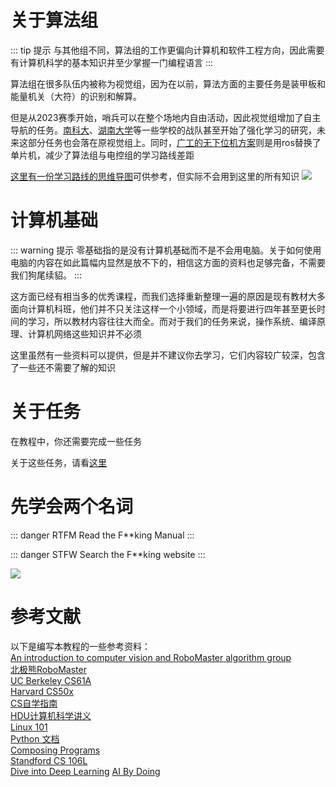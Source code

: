 # 关于算法组
::: tip 提示
与其他组不同，算法组的工作更偏向计算机和软件工程方向，因此需要有计算机科学的基本知识并至少掌握一门编程语言
:::

算法组在很多队伍内被称为视觉组，因为在以前，算法方面的主要任务是装甲板和能量机关（大符）的识别和解算。

但是从2023赛季开始，哨兵可以在整个场地内自由活动，因此视觉组增加了自主导航的任务。[南科大](https://www.bilibili.com/video/BV1QA4m1w7KN)、[湖南大学](https://www.bilibili.com/video/BV1um411r7oj)等一些学校的战队甚至开始了强化学习的研究，未来这部分任务也会落在原视觉组上。同时，[广工的无下位机方案](https://github.com/rm-controls)则是用ros替换了单片机，减少了算法组与电控组的学习路线差距

[这里有一份学习路线的思维导图](https://www.processon.com/view/link/6236db1a5653bb071e70457b)可供参考，但实际不会用到这里的所有知识
![](/Image_1713863204116.jpg)

# 计算机基础
::: warning 提示
零基础指的是没有计算机基础而不是不会用电脑。关于如何使用电脑的内容在如此篇幅内显然是放不下的，相信这方面的资料也足够完备，不需要我们狗尾续貂。
:::

这方面已经有相当多的优秀课程，而我们选择重新整理一遍的原因是现有教材大多面向计算机科班，他们并不只关注这样一个小领域，而是将要进行四年甚至更长时间的学习，所以教材内容往往大而全。而对于我们的任务来说，操作系统、编译原理、计算机网络这些知识并不必须

这里虽然有一些资料可以提供，但是并不建议你去学习，它们内容较广较深，包含了一些还不需要了解的知识

# 关于任务
在教程中，你还需要完成一些任务

关于这些任务，请看[这里](tasks/)

# 先学会两个名词
::: danger RTFM
Read the F**king Manual
:::

::: danger STFW
Search the F**king website
:::

![](/images.jpg)

# 参考文献
以下是编写本教程的一些参考资料：  
[An introduction to computer vision and RoboMaster algorithm group](https://github.com/NeoZng/vision_tutorial)  
[北极熊RoboMaster](https://flowus.cn/lihanchen/share/d2e24166-8a8d-4262-a4b4-b4d25f52d890)  
[UC Berkeley CS61A](https://cs61a.org/)  
[Harvard CS50x](https://cs50.harvard.edu/x/)  
[CS自学指南](https://csdiy.wiki/)  
[HDU计算机科学讲义](https://hdu-cs.wiki/)  
[Linux 101](https://101.lug.ustc.edu.cn)  
[Python 文档](https://docs.python.org/zh-cn/3/)  
[Composing Programs](https://www.composingprograms.com/)  
[Standford CS 106L](https://web.stanford.edu/class/cs106l/)  
[Dive into Deep Learning](https://d2l.ai/)
[AI By Doing](https://aibydoing.com)